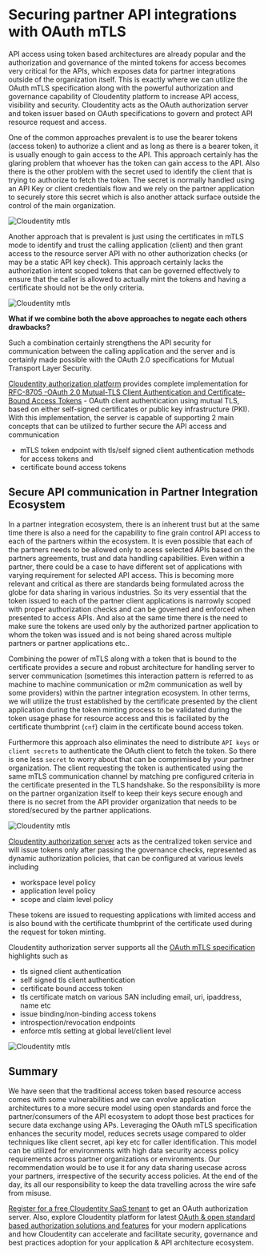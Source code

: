 # Securing partner API integrations with OAuth mTLS

API access using token based architectures are already popular and the authorization and governance of the minted tokens for access becomes very critical
for the APIs, which exposes data for partner integrations outside of the organization itself. This is exactly where we can utilize the OAuth mTLS specification along with the powerful authorization and governance
capability of Cloudentity platform to increase API access, visibility and security. Cloudentity acts as the OAuth authorization server and token issuer based on OAuth specifications to govern and protect API resource
request and access.

One of the common approaches prevalent is to use the bearer tokens (access token) to authorize a client and as long as there is a bearer token, it is usually enough to gain access to the API. This approach certainly has the glaring problem that whoever has the token can gain access to the API. Also there is the other problem with the secret used to identify the client that is trying to authorize to fetch the token. The secret is normally handled using an API Key or client credentials flow and we rely on the partner application to securely store this secret which is also another attack surface outside the control of the main organization.

![Cloudentity mtls](mtls-partner-api-token-trust.jpeg)

Another approach that is prevalent is just using the certificates in mTLS mode 
to identify and trust the calling application (client) and then grant access to the resource server API with no other authorization checks (or may be a static API key check). This approach certainly lacks the authorization intent scoped tokens that can be
governed effectively to ensure that the caller is allowed to actually mint the tokens and having a certificate should not be the only criteria. 

![Cloudentity mtls](mtls-partner-api-mtls-trust.jpeg)

**What if we combine both the above approaches to negate each others drawbacks?**

Such a combination certainly strengthens the API security for communication between the calling application and the server and is certainly made possible with the OAuth 2.0 specifications for Mutual Transport Layer Security.

[Cloudentity authorization platform](https://cloudentity.com/) provides complete implementation for [RFC-8705 -OAuth 2.0 Mutual-TLS Client Authentication and Certificate-Bound Access Tokens](https://datatracker.ietf.org/doc/html/rfc8705) - OAuth client authentication using mutual TLS, based on either self-signed certificates or public key infrastructure (PKI). With
this implementation, the server is capable of supporting 2 main concepts that can be
utilized to further secure the API access and communication
* mTLS token endpoint with tls/self signed client authentication methods for access tokens and
* certificate bound access tokens


## Secure API communication in Partner Integration Ecosystem 

In a partner integration ecosystem, there is an inherent trust but at the same time there is also a need for the capability to fine grain control API access to each of the partners within the ecosystem. It is even possible that each of the partners needs to be allowed only to acess selected APIs based on the partners agreements, trust and data handling capabilities. Even within a partner, there could be a case to have different set of applications with varying requirement for selected API access. This is becoming
more relevant and critical as there are standards being formulated across the globe
for data sharing in various industries. So its very essential that the token
issued to each of the partner client applications is narrowly scoped with proper authorization checks and can be governed and enforced when presented to access APIs. And also at the same time there is the need to make sure the tokens are used only by the 
authorized partner application to whom the token was issued and is not being shared across multiple partners or partner applications etc..

Combining the power of mTLS along with a token that is bound to the certificate provides a secure and robust architecture for handling server to server communication (sometimes this interaction pattern is referred to as machine to machine communication or m2m communication as well by some providers) within the
partner integration ecosystem. In other terms, we will utilize the trust established by the certificate presented by the client application during the token minting process to
be validated during the token usage phase for resource access and this is faciliated by the certificate thumbprint (`cnf`) claim in the certificate bound access token.

Furthermore this approach also eliminates the need to distribute `API keys` or `client secrets` to authenticate the OAuth client to fetch the token. So there is one less `secret` to worry about that can be comprimised by your partner organization. The client requesting the token is authenticated using the same mTLS communication channel by matching pre configured criteria in the certificate presented in the TLS handshake. So the responsibility is more on the partner organization itself to keep their keys secure enough and there is no secret from the API provider organization that needs to be stored/secured by the partner applications.

![Cloudentity mtls](mtls-partner-api-mtls-token-trust.jpeg)

[Cloudentity authorization server](https://docs.authorization.cloudentity.com/acp_overview/acp_overview/) acts as the centralized token service and will issue tokens only after passing the governance checks, represented as dynamic authorization policies, that can be configured at various levels including 
* workspace level policy
* application level policy
* scope and claim level policy

These tokens are issued to requesting applications with limited access and is also
bound with the certificate thumbprint of the certificate used during the request for token minting. 

Cloudentity authorization server supports all the [OAuth mTLS specification](https://datatracker.ietf.org/doc/html/rfc8705) highlights such as
* tls signed client authentication
* self signed tls client authentication
* certificate bound access token
* tls certificate match on various SAN including email, uri, ipaddress, name etc
* issue binding/non-binding access tokens
* introspection/revocation endpoints 
* enforce mtls setting at global level/client level

![Cloudentity mtls](mtls-rfc-8705.jpeg)

## Summary

We have seen that the traditional access token based resource access comes with some vulnerabilities and we can evolve application architectures to a more secure model using open standards and force the partner/consumers of the API ecosystem to adopt those best practices for secure data exchange using APs. Leveraging the OAuth mTLS specification enhances the security model, reduces secrets usage compared to older techniques like client secret, api key etc for caller identification. This model can be utilized for environments with high data security access policy requirements across partner organizations or environments. Our recommendation would be to use it for any data sharing usecase across your partners, irrespective of the security access policies. At the end of the day, its all our responsibility to keep the data travelling across the wire safe from misuse.

[Register for a free Cloudentity SaaS tenant](https://authz.cloudentity.io/register) to get an OAuth authorization server. Also, explore Cloudentity platform for latest [OAuth & open standard based authorization solutions and features](https://docs.authorization.cloudentity.com/) for your modern applications and how Cloudentity can accelerate and facilitate security, governance and best practices adoption for your application & API architecture ecosystem.





